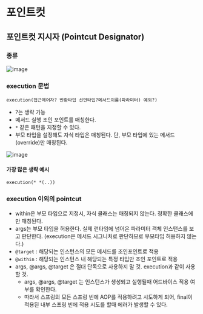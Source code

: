 # 포인트컷

## 포인트컷 지시자 (Pointcut Designator)

### 종류
![image](https://user-images.githubusercontent.com/48814463/209236029-14ebcb49-3d50-4ffe-8874-fcac74f79286.png)

### execution 문법
`execution(접근제어자? 반환타입 선언타입?메서드이름(파라미터) 예외?)`
 * ?는 생략 가능
 * 메서드 실행 조인 포인트를 매칭한다.
 * `*` 같은 패턴을 지정할 수 있다.
 * 부모 타입을 설정해도 자식 타입은 매칭된다. 단, 부모 타입에 있는 메서드 (override)만 매칭된다.

![image](https://user-images.githubusercontent.com/48814463/209296520-3f55c7fd-50ae-4ff8-930c-8e2b204d978b.png)


#### 가장 많은 생략 예시
`execution(* *(..))`

### execution 이외의 pointcut
 * within은 부모 타입으로 지정시, 자식 클래스는 매칭되지 않는다. 정확한 클래스에만 매칭된다.
 * args는 부모 타입을 허용한다. 실제 런타임에 넘어온 파라미터 객체 인스턴스를 보고 판단한다. (execution은 메서드 시그니처로 판단하므로 부모타입 허용하지 않는다.)
 * `@target` : 해당되는 인스턴스의 모든 메서드를 조인포인트로 적용
 * `@within` : 해당되는 인스턴스 내 해당되는 특정 타입만 조인 포인트로 적용
 * args, @args, @target 은 절대 단독으로 사용하지 말 것. execution과 같이 사용할 것.
    * args, @args, @target 는 인스턴스가 생성되고 실행될때 어드바이스 적용 여부를 확인한다. 
    * 따라서 스프링의 모든 스프링 빈에 AOP를 적용하려고 시도하게 되어, final이 적용된 내부 스프링 빈에 적용 시도를 할때 에러가 발생할 수 있다.
